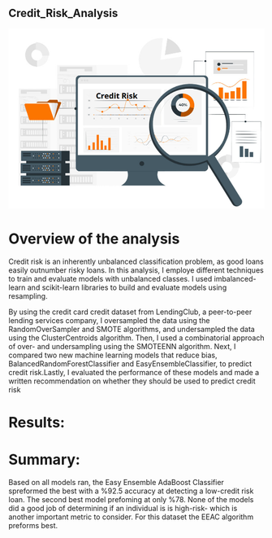 ## Credit_Risk_Analysis
![alt text](https://github.com/MellyCodes808/Credit_Risk_Analysis/blob/main/Module-17-Challenge-Resources/viz/1.jpg)

# Overview of the analysis

Credit risk is an inherently unbalanced classification problem, as good loans easily outnumber risky loans. In this analysis, I employe different techniques to train and evaluate models with unbalanced classes. I used imbalanced-learn and scikit-learn libraries to build and evaluate models using resampling.

By using the credit card credit dataset from LendingClub, a peer-to-peer lending services company, I oversampled the data using the RandomOverSampler and SMOTE algorithms, and undersampled the data using the ClusterCentroids algorithm. Then, I used a combinatorial approach of over- and undersampling using the SMOTEENN algorithm. Next, I compared two new machine learning models that reduce bias, BalancedRandomForestClassifier and EasyEnsembleClassifier, to predict credit risk.Lastly, I evaluated the performance of these models and made a written recommendation on whether they should be used to predict credit risk


# Results:




# Summary:

Based on all models ran, the Easy Ensemble AdaBoost Classifier spreformed the best with a %92.5 accuracy at detecting a low-credit risk loan. The second best model prefoming at only %78. None of the models did a good job of determining if an individual is is high-risk- which is another important metric to consider.  For this dataset the EEAC algorithm preforms best. 

